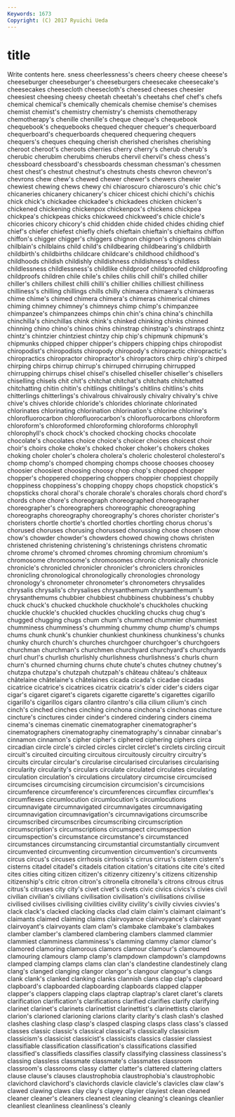 ```yaml
---
Keywords: 1673 
Copyright: (C) 2017 Ryuichi Ueda
---
```


# title

Write contents here.
sness cheerlessness's cheers cheery
cheese cheese's cheeseburger cheeseburger's cheeseburgers cheesecake cheesecake's cheesecakes cheesecloth cheesecloth's
cheesed cheeses cheesier cheesiest cheesing cheesy cheetah cheetah's cheetahs chef
chef's chefs chemical chemical's chemically chemicals chemise chemise's chemises chemist
chemist's chemistry chemistry's chemists chemotherapy chemotherapy's chenille chenille's cheque cheque's
chequebook chequebook's chequebooks chequed chequer chequer's chequerboard chequerboard's chequerboards chequered
chequering chequers chequers's cheques chequing cherish cherished cherishes cherishing cheroot
cheroot's cheroots cherries cherry cherry's cherub cherub's cherubic cherubim cherubims
cherubs chervil chervil's chess chess's chessboard chessboard's chessboards chessman chessman's
chessmen chest chest's chestnut chestnut's chestnuts chests chevron chevron's chevrons
chew chew's chewed chewer chewer's chewers chewier chewiest chewing chews
chewy chi chiaroscuro chiaroscuro's chic chic's chicaneries chicanery chicanery's chicer
chicest chichi chichi's chichis chick chick's chickadee chickadee's chickadees chicken
chicken's chickened chickening chickenpox chickenpox's chickens chickpea chickpea's chickpeas chicks
chickweed chickweed's chicle chicle's chicories chicory chicory's chid chidden chide
chided chides chiding chief chief's chiefer chiefest chiefly chiefs chieftain
chieftain's chieftains chiffon chiffon's chigger chigger's chiggers chignon chignon's chignons
chilblain chilblain's chilblains child child's childbearing childbearing's childbirth childbirth's childbirths
childcare childcare's childhood childhood's childhoods childish childishly childishness childishness's childless
childlessness childlessness's childlike childproof childproofed childproofing childproofs children chile chile's
chiles chilis chill chill's chilled chiller chiller's chillers chillest chilli
chilli's chillier chillies chilliest chilliness chilliness's chilling chillings chills chilly
chimaera chimaera's chimaeras chime chime's chimed chimera chimera's chimeras chimerical
chimes chiming chimney chimney's chimneys chimp chimp's chimpanzee chimpanzee's chimpanzees
chimps chin chin's china china's chinchilla chinchilla's chinchillas chink chink's
chinked chinking chinks chinned chinning chino chino's chinos chins chinstrap
chinstrap's chinstraps chintz chintz's chintzier chintziest chintzy chip chip's chipmunk
chipmunk's chipmunks chipped chipper chipper's chippers chipping chips chiropodist chiropodist's
chiropodists chiropody chiropody's chiropractic chiropractic's chiropractics chiropractor chiropractor's chiropractors chirp
chirp's chirped chirping chirps chirrup chirrup's chirruped chirruping chirrupped chirrupping
chirrups chisel chisel's chiselled chiseller chiseller's chisellers chiselling chisels chit
chit's chitchat chitchat's chitchats chitchatted chitchatting chitin chitin's chitlings chitlings's
chitlins chitlins's chits chitterlings chitterlings's chivalrous chivalrously chivalry chivalry's chive
chive's chives chloride chloride's chlorides chlorinate chlorinated chlorinates chlorinating chlorination
chlorination's chlorine chlorine's chlorofluorocarbon chlorofluorocarbon's chlorofluorocarbons chloroform chloroform's chloroformed chloroforming
chloroforms chlorophyll chlorophyll's chock chock's chocked chocking chocks chocolate chocolate's
chocolates choice choice's choicer choices choicest choir choir's choirs choke
choke's choked choker choker's chokers chokes choking choler choler's cholera
cholera's choleric cholesterol cholesterol's chomp chomp's chomped chomping chomps choose
chooses choosey choosier choosiest choosing choosy chop chop's chopped chopper
chopper's choppered choppering choppers choppier choppiest choppily choppiness choppiness's chopping
choppy chops chopstick chopstick's chopsticks choral choral's chorale chorale's chorales
chorals chord chord's chords chore chore's choreograph choreographed choreographer choreographer's
choreographers choreographic choreographing choreographs choreography choreography's chores chorister chorister's choristers
chortle chortle's chortled chortles chortling chorus chorus's chorused choruses chorusing
chorussed chorussing chose chosen chow chow's chowder chowder's chowders chowed
chowing chows christen christened christening christening's christenings christens chromatic chrome
chrome's chromed chromes chroming chromium chromium's chromosome chromosome's chromosomes chronic
chronically chronicle chronicle's chronicled chronicler chronicler's chroniclers chronicles chronicling chronological
chronologically chronologies chronology chronology's chronometer chronometer's chronometers chrysalides chrysalis chrysalis's
chrysalises chrysanthemum chrysanthemum's chrysanthemums chubbier chubbiest chubbiness chubbiness's chubby chuck
chuck's chucked chuckhole chuckhole's chuckholes chucking chuckle chuckle's chuckled chuckles
chuckling chucks chug chug's chugged chugging chugs chum chum's chummed
chummier chummiest chumminess chumminess's chumming chummy chump chump's chumps chums
chunk chunk's chunkier chunkiest chunkiness chunkiness's chunks chunky church church's
churches churchgoer churchgoer's churchgoers churchman churchman's churchmen churchyard churchyard's churchyards
churl churl's churlish churlishly churlishness churlishness's churls churn churn's churned
churning churns chute chute's chutes chutney chutney's chutzpa chutzpa's chutzpah
chutzpah's château château's châteaux châtelaine châtelaine's châtelaines cicada cicada's cicadae
cicadas cicatrice cicatrice's cicatrices cicatrix cicatrix's cider cider's ciders cigar
cigar's cigaret cigaret's cigarets cigarette cigarette's cigarettes cigarillo cigarillo's cigarillos
cigars cilantro cilantro's cilia cilium cilium's cinch cinch's cinched cinches
cinching cinchona cinchona's cinchonas cincture cincture's cinctures cinder cinder's cindered
cindering cinders cinema cinema's cinemas cinematic cinematographer cinematographer's cinematographers cinematography
cinematography's cinnabar cinnabar's cinnamon cinnamon's cipher cipher's ciphered ciphering ciphers
circa circadian circle circle's circled circles circlet circlet's circlets circling
circuit circuit's circuited circuiting circuitous circuitously circuitry circuitry's circuits circular
circular's circularise circularised circularises circularising circularity circularity's circulars circulate circulated
circulates circulating circulation circulation's circulations circulatory circumcise circumcised circumcises circumcising
circumcision circumcision's circumcisions circumference circumference's circumferences circumflex circumflex's circumflexes circumlocution
circumlocution's circumlocutions circumnavigate circumnavigated circumnavigates circumnavigating circumnavigation circumnavigation's circumnavigations circumscribe
circumscribed circumscribes circumscribing circumscription circumscription's circumscriptions circumspect circumspection circumspection's circumstance
circumstance's circumstanced circumstances circumstancing circumstantial circumstantially circumvent circumvented circumventing circumvention
circumvention's circumvents circus circus's circuses cirrhosis cirrhosis's cirrus cirrus's cistern
cistern's cisterns citadel citadel's citadels citation citation's citations cite cite's
cited cites cities citing citizen citizen's citizenry citizenry's citizens citizenship
citizenship's citric citron citron's citronella citronella's citrons citrous citrus citrus's
citruses city city's civet civet's civets civic civics civics's civies
civil civilian civilian's civilians civilisation civilisation's civilisations civilise civilised civilises
civilising civilities civility civility's civilly civvies civvies's clack clack's clacked
clacking clacks clad claim claim's claimant claimant's claimants claimed claiming
claims clairvoyance clairvoyance's clairvoyant clairvoyant's clairvoyants clam clam's clambake clambake's
clambakes clamber clamber's clambered clambering clambers clammed clammier clammiest clamminess
clamminess's clamming clammy clamor clamor's clamored clamoring clamorous clamors clamour
clamour's clamoured clamouring clamours clamp clamp's clampdown clampdown's clampdowns clamped
clamping clamps clams clan clan's clandestine clandestinely clang clang's clanged
clanging clangor clangor's clangour clangour's clangs clank clank's clanked clanking
clanks clannish clans clap clap's clapboard clapboard's clapboarded clapboarding clapboards
clapped clapper clapper's clappers clapping claps claptrap claptrap's claret claret's
clarets clarification clarification's clarifications clarified clarifies clarify clarifying clarinet clarinet's
clarinets clarinettist clarinettist's clarinettists clarion clarion's clarioned clarioning clarions clarity
clarity's clash clash's clashed clashes clashing clasp clasp's clasped clasping
clasps class class's classed classes classic classic's classical classical's classically
classicism classicism's classicist classicist's classicists classics classier classiest classifiable classification
classification's classifications classified classified's classifieds classifies classify classifying classiness classiness's
classing classless classmate classmate's classmates classroom classroom's classrooms classy clatter
clatter's clattered clattering clatters clause clause's clauses claustrophobia claustrophobia's claustrophobic
clavichord clavichord's clavichords clavicle clavicle's clavicles claw claw's clawed clawing
claws clay clay's clayey clayier clayiest clean cleaned cleaner cleaner's
cleaners cleanest cleaning cleaning's cleanings cleanlier cleanliest cleanliness cleanliness's cleanly
